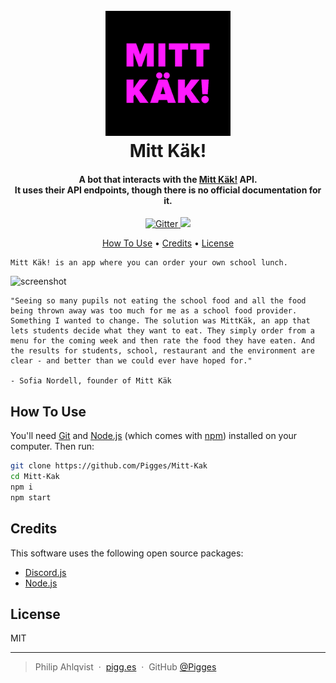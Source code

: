 
<h1 align="center">
  <br>
  <a href="https://www.xn--mittkk-fua.se/"><img src="./mittkak.png" alt="Markdownify" width="200"></a>
  <br>
  Mitt Käk!
  <br>
</h1>

<h4 align="center">A bot that interacts with the <a href="https://www.xn--mittkk-fua.se/" target="_blank">Mitt Käk!</a> API.<br>It uses their API endpoints, though there is no official documentation for it.</h4>

<p align="center">
  <a href="https://github.com/Pigges/Mitt-Kak/commits">
    <img src="https://img.shields.io/github/last-commit/Pigges/Mitt-Kak"
         alt="Gitter">
  </a>
  <a href="https://github.com/Pigges/Mitt-Kak/blob/main/LICENSE"><img src="https://img.shields.io/github/license/Pigges/Mitt-Kak"></a>
</p>

<p align="center">
  <a href="#how-to-use">How To Use</a> •
  <a href="#credits">Credits</a> •
  <a href="#license">License</a>
</p>

```
Mitt Käk! is an app where you can order your own school lunch.
```
![screenshot](./header.jpg)

```
"Seeing so many pupils not eating the school food and all the food being thrown away was too much for me as a school food provider. Something I wanted to change. The solution was MittKäk, an app that lets students decide what they want to eat. They simply order from a menu for the coming week and then rate the food they have eaten. And the results for students, school, restaurant and the environment are clear - and better than we could ever have hoped for."

- Sofia Nordell, founder of Mitt Käk
```


## How To Use

You'll need [Git](https://git-scm.com) and [Node.js](https://nodejs.org/en/download/) (which comes with [npm](http://npmjs.com)) installed on your computer. Then run:

```bash
git clone https://github.com/Pigges/Mitt-Kak
cd Mitt-Kak
npm i
npm start
```

## Credits

This software uses the following open source packages:

- [Discord.js](https://discord.js.org/)
- [Node.js](https://nodejs.org/)


## License

MIT

---

> Philip Ahlqvist &nbsp;&middot;&nbsp;
> [pigg.es](https://pigg.es) &nbsp;&middot;&nbsp;
> GitHub [@Pigges](https://github.com/Pigges)